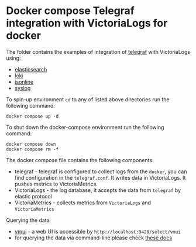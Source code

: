 # Docker compose Telegraf integration with VictoriaLogs for docker

The folder contains the examples of integration of [telegraf](https://www.influxdata.com/time-series-platform/telegraf/) with VictoriaLogs using:

* [elasticsearch](./elasticsearch)
* [loki](./loki)
* [jsonline](./jsonline)
* [syslog](./syslog)

To spin-up environment `cd` to any of listed above directories run the following command:
```
docker compose up -d 
```

To shut down the docker-compose environment run the following command:
```
docker compose down
docker compose rm -f
```

The docker compose file contains the following components:

* telegraf - telegraf is configured to collect logs from the `docker`, you can find configuration in the `telegraf.conf`. It writes data in VictoriaLogs. It pushes metrics to VictoriaMetrics.
* VictoriaLogs - the log database, it accepts the data from `telegraf` by elastic protocol
* VictoriaMetrics - collects metrics from `VictoriaLogs` and `VictoriaMetrics`

Querying the data

* [vmui](https://docs.victoriametrics.com/victorialogs/querying/#vmui) - a web UI is accessible by `http://localhost:9428/select/vmui`
* for querying the data via command-line please check [these docs](https://docs.victoriametrics.com/victorialogs/querying/#command-line)
